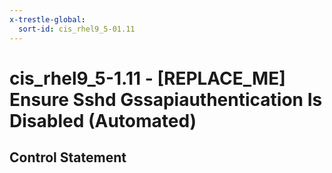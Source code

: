 ```yaml
---
x-trestle-global:
  sort-id: cis_rhel9_5-01.11
---
```


# cis_rhel9_5-1.11 - \[REPLACE_ME\] Ensure Sshd Gssapiauthentication Is Disabled (Automated)

## Control Statement
